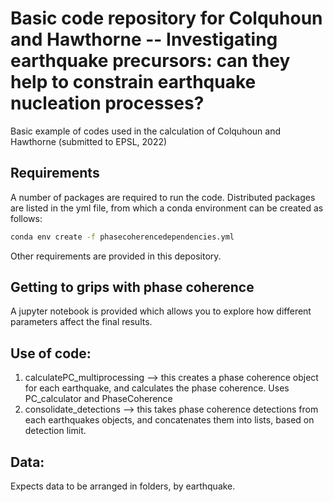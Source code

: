 # Basic code repository for Colquhoun and Hawthorne -- Investigating earthquake precursors: can they help to constrain earthquake nucleation processes?

Basic example of codes used in the calculation of Colquhoun and Hawthorne (submitted to EPSL, 2022)

## Requirements
A number of packages are required to run the code. Distributed packages are listed in the yml file, from which a conda environment can be created as follows:
```bash
conda env create -f phasecoherencedependencies.yml
```

Other requirements are provided in this depository.

## Getting to grips with phase coherence
A jupyter notebook is provided which allows you to explore how different parameters affect the final results. 

## Use of code:
1. calculatePC_multiprocessing --> this creates a phase coherence object for each earthquake, and calculates the phase coherence. Uses PC_calculator and PhaseCoherence
2. consolidate_detections --> this takes phase coherence detections from each earthquakes objects, and concatenates them into lists, based on detection limit. 

## Data:
Expects data to be arranged in folders, by earthquake. 
